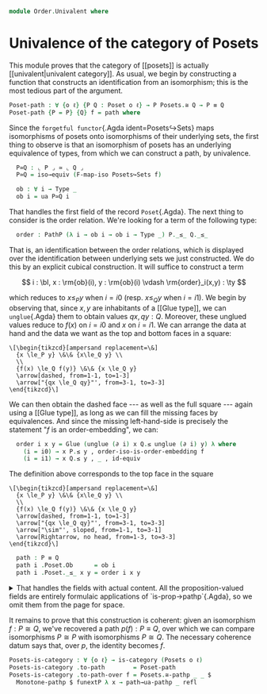 <!--
```agda
open import Cat.Instances.Sets
open import Cat.Functor.Base
open import Cat.Prelude

open import Order.Morphism
open import Order.Base

import Cat.Reasoning
```
-->

```agda
module Order.Univalent where
```

# Univalence of the category of Posets

This module proves that the category of [[posets]] is actually
[[univalent|univalent category]]. As usual, we begin by constructing a
function that constructs an identification from an isomorphism; this is
the most tedious part of the argument.

```agda
Poset-path : ∀ {o ℓ} {P Q : Poset o ℓ} → P Posets.≅ Q → P ≡ Q
Poset-path {P = P} {Q} f = path where
```

<!--
```agda
  module P = Poset P
  module Q = Poset Q
  open Posets
```
-->

Since the `forgetful functor`{.Agda ident=Posets↪Sets} maps
isomorphisms of posets onto isomorphisms of their underlying sets, the
first thing to observe is that an isomorphism of posets has an
underlying equivalence of types, from which we can construct a path, by
univalence.

```agda
  P≃Q : ⌞ P ⌟ ≃ ⌞ Q ⌟
  P≃Q = iso→equiv (F-map-iso Posets↪Sets f)

  ob : ∀ i → Type _
  ob i = ua P≃Q i
```

That handles the first field of the record `Poset`{.Agda}. The next
thing to consider is the order relation. We're looking for a term of the
following type:

```agda
  order : PathP (λ i → ob i → ob i → Type _) P._≤_ Q._≤_
```

That is, an identification between the order relations, which is
displayed over the identification between underlying sets we just
constructed. We do this by an explicit cubical construction. It will
suffice to construct a term

$$
i : \bI, x : \rm{ob}(i), y : \rm{ob}(i) \vdash \rm{order}_i(x,y) : \ty
$$

which reduces to $x \le_P y$ when $i = i0$ (resp. $x \le_Q y$ when $i =
i1$). We begin by observing that, since $x, y$ are inhabitants of a
[[Glue type]], we can `unglue`{.Agda} them to obtain values $qx, qy :
Q$. Moreover, these unglued values reduce to $f(x)$ on $i = i0$ and $x$
on $i = i1$. We can arrange the data at hand and the data we want as the
top and bottom faces in a square:

~~~{.quiver}
\[\begin{tikzcd}[ampersand replacement=\&]
  {x \le_P y} \&\& {x\le_Q y} \\
  \\
  {f(x) \le_Q f(y)} \&\& {x \le_Q y}
  \arrow[dashed, from=1-1, to=1-3]
  \arrow["{qx \le_Q qy}"', from=3-1, to=3-3]
\end{tikzcd}\]
~~~

We can then obtain the dashed face --- as well as the full square ---
again using a [[Glue type]], as long as we can fill the missing faces by
equivalences. And since the missing left-hand-side is precisely the
statement "$f$ is an order-embedding", we can:

```agda
  order i x y = Glue (unglue (∂ i) x Q.≤ unglue (∂ i) y) λ where
    (i = i0) → x P.≤ y , order-iso-is-order-embedding f
    (i = i1) → x Q.≤ y , _ , id-equiv
```

The definition above corresponds to the top face in the square

~~~{.quiver}
\[\begin{tikzcd}[ampersand replacement=\&]
  {x \le_P y} \&\& {x\le_Q y} \\
  \\
  {f(x) \le_Q f(y)} \&\& {x \le_Q y}
  \arrow[dashed, from=1-1, to=1-3]
  \arrow["{qx \le_Q qy}"', from=3-1, to=3-3]
  \arrow["\sim"', sloped, from=1-1, to=3-1]
  \arrow[Rightarrow, no head, from=1-3, to=3-3]
\end{tikzcd}\]
~~~

<!--
```agda
  order-thin : ∀ i x y → is-prop (order i x y)
  order-thin i = coe0→i (λ i → (x y : ob i) → is-prop (order i x y)) i hlevel!

  ob-set : ∀ i → is-set (ob i)
  ob-set i = coe0→i (λ i → is-set (ob i)) i hlevel!
```
-->

```agda
  path : P ≡ Q
  path i .Poset.Ob      = ob i
  path i .Poset._≤_ x y = order i x y
```

<details>
<summary>
That handles the fields with actual content. All the proposition-valued
fields are entirely formulaic applications of `is-prop→pathp`{.Agda}, so
we omit them from the page for space.
</summary>

```agda
  path i .Poset.≤-thin {x} {y} =
    is-prop→pathp
      (λ i →
        Π-is-hlevel² {A = ob i} {B = λ _ → ob i} 1 λ x y →
        is-prop-is-prop {A = order i x y})
      (λ _ _ → P.≤-thin)
      (λ _ _ → Q.≤-thin) i x y
  path i .Poset.≤-refl {x = x} =
    is-prop→pathp
      (λ i → Π-is-hlevel {A = ob i} 1 λ x → order-thin i x x)
        (λ _ → P.≤-refl)
        (λ _ → Q.≤-refl) i x
  path i .Poset.≤-trans {x} {y} {z} x≤y y≤z =
    is-prop→pathp
      (λ i →
        Π-is-hlevel³ {A = ob i} {B = λ _ → ob i} {C = λ _ _ → ob i} 1 λ x y z →
        Π-is-hlevel² {A = order i x y} {B = λ _ → order i y z} 1 λ _ _ →
        order-thin i x z)
      (λ _ _ _ → P.≤-trans)
      (λ _ _ _ → Q.≤-trans) i x y z x≤y y≤z
  path i .Poset.≤-antisym {x} {y} x≤y y≤x =
    is-prop→pathp
      (λ i →
        Π-is-hlevel² {A = ob i } {B = λ _ → ob i} 1 λ x y →
        Π-is-hlevel² {A = order i x y} {B = λ _ → order i y x} 1 λ _ _ →
        ob-set i x y)
      (λ _ _ → P.≤-antisym)
      (λ _ _ → Q.≤-antisym) i x y x≤y y≤x
```

</details>

It remains to prove that this construction is coherent: given an
isomorphism $f : P \cong Q$, we've recovered a path $p(f) : P \equiv Q$,
over which we can compare isomorphisms $P \cong P$ with isomorphisms $P
\cong Q$. The necessary coherence datum says that, over $p$, the
identity becomes $f$.

```agda
Posets-is-category : ∀ {o ℓ} → is-category (Posets o ℓ)
Posets-is-category .to-path        = Poset-path
Posets-is-category .to-path-over f = Posets.≅-pathp _ _ $
  Monotone-pathp $ funextP λ x → path→ua-pathp _ refl
```
